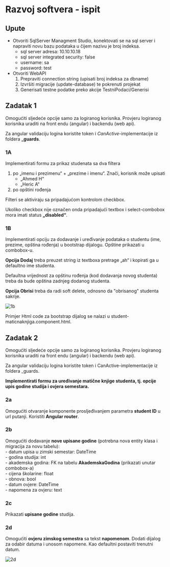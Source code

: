 # Razvoj softvera - ispit

## Upute

- Otvoriti SqlServer Managment Studio, konektovati se na sql server i napraviti novu bazu podataka u čijem nazivu je broj indeksa.
    - sql server adresa: 10.10.10.18
    - sql server integrated security: false
    - username: sa
    - password: test
- Otvoriti WebAPI
    1. Prepraviti connection string (upisati broj indeksa za dbname)
    2. Izvršiti migracije (update-database) te pokrenuti projekat
    3. Generisati testne podatke preko akcije TestniPodaci/Generisi

## Zadatak 1

Omogućiti sljedeće opcije samo za logiranog korisnika. Provjeru logiranog korisnika uraditi na front endu (angular) i backendu (web api).

Za angular validaciju logina koristite token i *CanActive*-implementacije iz foldera **_guards**.

### 1A

Implementirati formu za prikaz studenata sa dva filtera

1. po „imenu i prezimenu“ + „prezime i imenu“. Znači, korisnik može upisati
    - „Ahmed H“
    - „Heric A“
2. po opštini rođenja

Filteri se aktiviraju sa pripadajućom kontrolom checkbox.

Ukoliko checkbox nije označen onda pripadajući textbox i select-combobox mora imati status **„disabled“**.

### 1B

Implementirati opciju za dodavanje i uređivanje podataka o studentu (ime, prezime, opština rođenja) u bootstrap dijalogu. Opštine prikazati u combobox-u.

**Opcija Dodaj** treba preuzet string iz textboxa pretrage „ah“ i kopirati ga u defaultno ime studenta.

Defaultna vrijednost za opštinu rođenja (kod dodavanja novog studenta) treba da bude opština zadnjeg dodanog studenta.

**Opcija Obrisi** treba da radi soft delete, odnosno da "obrisanog" studenta sakrije.

![1b](https://github.com/adinpilavdzija/rs1-ispit/assets/65655945/3e1043de-5e8c-4b1a-b43b-03835e60ebb8)

Primjer Html code za bootstrap dijalog se nalazi u student-maticnaknjiga.component.html.

## Zadatak 2

Omogućiti sljedeće opcije samo za logiranog korisnika. Provjeru logiranog korisnika uraditi na front endu (angular) i backendu (web api).

Za angular validaciju logina koristite token i CanActive-implementacije iz foldera _guards.

**Implementirati formu za uređivanje matične knjige studenta, tj. opcije upis godine studija i ovjera semestara.**

### 2a

Omogućiti otvaranje komponente prosljeđivanjem parametra **student ID** u url putanji. Koristiti **Angular router**.

### 2b

Omogućiti dodavanje **nove upisane godine** (potrebna nova entity klasa i migracija za novu tabelu):  
    - datum upisa u zimski semestar: DateTime  
    - godina studija: int  
    - akademska godina: FK na tabelu **AkademskaGodina** (prikazati unutar combobox-a)  
    - cijena školarine: float  
    - obnova: bool  
    - datum ovjere: DateTime  
    - napomena za ovjeru: text  

### 2c

Prikazati **upisane godine** studija.

### 2d

Omogućiti **ovjeru zimskog semestra** sa tekst **napomenom**. Dodati dijalog za odabir datuma i unosom napomene. Kao defaultni postaviti trenutni datum.

![2d](https://github.com/adinpilavdzija/rs1-ispit/assets/65655945/bd3698f5-00e4-4daf-8d76-5f36d7613711)

